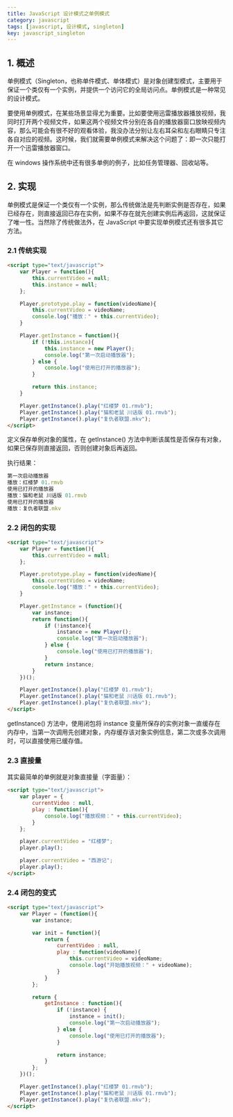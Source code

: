 ```yaml
---
title: JavaScript 设计模式之单例模式
category: javascript
tags: [javascript, 设计模式, singleton]
key: javascript_singleton
---
```


## 1. 概述

单例模式（Singleton，也称单件模式、单体模式）是对象创建型模式，主要用于保证一个类仅有一个实例，并提供一个访问它的全局访问点。单例模式是一种常见的设计模式。

要使用单例模式，在某些场景显得尤为重要。比如要使用迅雷播放器播放视频，我同时打开两个视频文件，如果这两个视频文件分别在各自的播放器窗口放映视频内容，那么可能会有很不好的观看体验，我没办法分别让左右耳朵和左右眼睛只专注各自对应的视频。这时候，我们就需要单例模式来解决这个问题了：即一次只能打开一个迅雷播放器窗口。

在 windows 操作系统中还有很多单例的例子，比如任务管理器、回收站等。

## 2. 实现

单例模式是保证一个类仅有一个实例，那么传统做法是先判断实例是否存在，如果已经存在，则直接返回已存在实例，如果不存在就先创建实例后再返回，这就保证了唯一性。当然除了传统做法外，在 JavaScript 中要实现单例模式还有很多其它方法。

### 2.1 传统实现

```html
<script type="text/javascript">
	var Player = function(){
		this.currentVideo = null;
		this.instance = null;
	};

	Player.prototype.play = function(videoName){
		this.currentVideo = videoName;
		console.log("播放：" + this.currentVideo);
	}

	Player.getInstance = function(){
		if (!this.instance){
			this.instance = new Player();
			console.log("第一次启动播放器");
		} else {
			console.log("使用已打开的播放器");
		}

		return this.instance;
	}

	Player.getInstance().play("红楼梦 01.rmvb");
	Player.getInstance().play("猫和老鼠 川话版 01.rmvb");
	Player.getInstance().play("复仇者联盟.mkv");
</script>
```

定义保存单例对象的属性，在 getInstance() 方法中判断该属性是否保存有对象，如果已保存则直接返回，否则创建对象后再返回。
	
执行结果：

```javascript
第一次启动播放器
播放：红楼梦 01.rmvb
使用已打开的播放器
播放：猫和老鼠 川话版 01.rmvb
使用已打开的播放器
播放：复仇者联盟.mkv
```

### 2.2 闭包的实现

```html
<script type="text/javascript">
	var Player = function(){
		this.currentVideo = null;
	};

	Player.prototype.play = function(videoName){
		this.currentVideo = videoName;
		console.log("播放：" + this.currentVideo);
	}

	Player.getInstance = (function(){
		var instance;
		return function(){
			if (!instance){
				instance = new Player();
				console.log("第一次启动播放器");
			} else {
				console.log("使用已打开的播放器");
			}
			return instance;
		}
	})();

	Player.getInstance().play("红楼梦 01.rmvb");
	Player.getInstance().play("猫和老鼠 川话版 01.rmvb");
	Player.getInstance().play("复仇者联盟.mkv");
</script>
```

getInstance() 方法中，使用闭包将 instance 变量所保存的实例对象一直缓存在内存中，当第一次调用先创建对象，内存缓存该对象实例信息，第二次或多次调用时，可以直接使用已缓存值。

### 2.3 直接量

其实最简单的单例就是对象直接量（字面量）：

```html
<script type="text/javascript">
	var player = {
		currentVideo : null,
		play : function(){
			console.log("播放视频：" + this.currentVideo);
		}
	};

	player.currentVideo = "红楼梦";
	player.play();

	player.currentVideo = "西游记";
	player.play();
</script>
```

### 2.4 闭包的变式

```html
<script type="text/javascript">
	var Player = (function(){
		var instance;

		var init = function(){
			return {
				currentVideo : null,
				play : function(videoName){
					this.currentVideo = videoName;
					console.log("开始播放视频：" + videoName);
				}
			}
		};

		return {
			getInstance : function(){
				if (!instance) {
					instance = init();
					console.log("第一次启动播放器");
				} else {
					console.log("使用已打开的播放器");
				}

				return instance;
			}
		};
	})();

	Player.getInstance().play("红楼梦 01.rmvb");
	Player.getInstance().play("猫和老鼠 川话版 01.rmvb");
	Player.getInstance().play("复仇者联盟.mkv");
</script>
```

